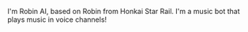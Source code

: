 I'm Robin AI, based on Robin from Honkai Star Rail. 
I'm a music bot that plays music in voice channels!
